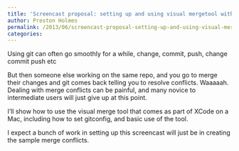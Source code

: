 ```yaml
---
title: 'Screencast proposal: setting up and using visual mergetool with git'
author: Preston Holmes
permalink: /2013/06/screencast-proposal-setting-up-and-using-visual-mergetool-with-git/
categories:
---
```

Using git can often go smoothly for a while, change, commit, push, change commit push etc

But then someone else working on the same repo, and you go to merge their changes and git comes back telling you to resolve conflicts. Waaaaah. Dealing with merge conflicts can be painful, and many novice to intermediate users will just give up at this point.

I&#8217;ll show how to use the visual merge tool that comes as part of XCode on a Mac, including how to set gitconfig, and basic use of the tool.

I expect a bunch of work in setting up this screencast will just be in creating the sample merge conflicts.
